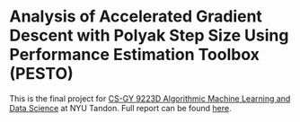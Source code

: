 # Analysis of Accelerated Gradient Descent with Polyak Step Size Using Performance Estimation Toolbox (PESTO)

This is the final project for [CS-GY 9223D Algorithmic Machine Learning and Data Science](https://www.chrismusco.com/amlds2020/) at NYU Tandon. Full report can be found [here](https://github.com/jmg764/Analysis-of-Accelerated-Gradient-Descent-with-Polyak-Step-Size-Using-Performance-Estimation-Toolbox/blob/main/AlgoML%20Final%20Project.pdf).
